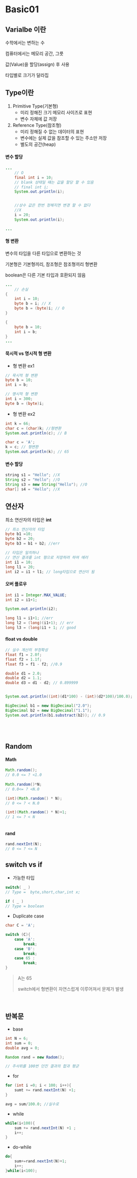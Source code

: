 # Basic01

## Varialbe 이란

수학에서는 변하는 수

컴퓨터에서는 메모리 공간, 그릇

값(Value)을 할당(assign) 후 사용

타입별로 크기가 달라집



## Type이란

1. Primitive Type(기본형)
   - 미리 정해진 크기 메모리 사이즈로 표현
   - 변수 자체에 값 저장
2. Reference Type(참조형)
   - 미리 정해질 수 없는 데이터의 표현
   - 변수에는 실제 값을 참조할 수 있는 주소만 저장
   - 별도의 공간(heap)



#### 변수 할당

```java
...
    // O
    final int i = 10;
	// blank 상태일 떄는 값을 할당 할 수 있음
	// final int i;
	System.out.println(i);


	//상수 값은 한번 정해지면 변경 할 수 없다
	//X
	i = 20;
	System.out.println(i);

...


```



#### 형 변환

변수의 타입을 다른 타입으로 변환하는 것

기본형은 기본형끼리, 참조형은 참조형끼리 형변환

boolean은 다른 기본 타입과 호환되지 않음

```java
...
    // 손실
{
    int i = 10;
    byte b = i; // X
    byte b = (byte)i; // O
}

{
    byte b = 10;
    int i = b;
}
...
```

#### 묵시적 vs 명시적 형 변환

- 형 변환 ex1

```java
// 묵시적 형 변환
byte b = 10;
int i = b;

// 명시적 형 변환
int i = 300;
byte b = (byte)i;
```



- 형 변환 ex2

```java
int k = 66;
char c = (char)k; //형변환
System.out.println(c); // B

char c = 'A';
k = c; // 형변환
System.out.println(k); // 65


```



#### 변수 할당

```java
string s1 = "Hello"; //X
String s2 = "Hello"; //O
String s3 = new String("Hello"); //O
char[] s4 = "Hello"; //X

```

## 연산자

최소 연산자의 타입은 **int**

```java
// 최소 연산자의 타입
byte b1 =10;
byte b2 = 20;
byte b3 = b1 + b2; //err 

// 타입은 일치하나 
// 연산 결과를 int 형으로 저장하려 하여 에러
int i1 = 10;
long l1 = 20;
int i2 = i1 + l1; // long타입으로 연산이 됨

```

#### 오버 플로우

```java
int i1 = Integer.MAX_VALUE;
int i2 = i1+1;

System.out.println(i2);

long l1 = i1+1; //err
long l2 = (long)(i1+1); // err
long l3 = (long)i1 + 1; // good

```

#### float vs double

``` java
// 실수 계산의 부정확성
float f1 = 2.0f;
float f2 = 1.1f;
float f3 = f1 - f2; //0.9

double d1 = 2.0;
double d2 = 1.1;
double d3 = d1 - d2; // 0.899999


System.out.println((int)(d1*100) - (int)(d2*100)/100.0);

BigDecimal b1 = new BigDecimal("2.0");
BigDecimal b2 = new BigDecimal("1.1");
System.out.println(b1.substract(b2)); // 0.9
```

<br>

<br>

## Random

#### Math

```java
Math.random();
// 0.0 <= ? <1.0
    
Math.random()*N;
// 0.0<= ? <N.0

(int)(Math.random() * N);
// 0 <= ? < N.0

(int)(Math.random() * N)+1;
// 1 <= ? < N
    
```

#### rand

```java
rand.nextInt(N);
// 0 <= ? <= N
```



## switch vs if

- 가능한 타입

```java
switch( _ )
// Type =  byte,short,char,int x;
    
if ( _ )
// Type = boolean
```

- Duplicate case

```java
char C = 'A';

switch (C){
    case 'A':
        break;
    case 'B':
        break;
    case 65 :
        break;
}
```

> A는 65 
>
> switch에서 형변환이 자연스럽게 이루어져서 문제가 발생

<br>

## 반복문

- base

```java
int N = 6;
int sum = 0;
double avg = 0;

Random rand = new Radom();

// 주사위를 100번 던진 결과의 합과 평균
```



- for

``` java
for (int i =0; i < 100; i++){
    sumt += rand.nextInt(N) +1;
}

avg = sum/100.0; //실수로
```

- while

```java
while(i<100){
    sum += rand.nextInt(N) +1 ;
    i++;
}
```

- do-while

```java
do{
    sum+=rand.nextInt(N)+1;
    i++;
}while(i<100);
```

